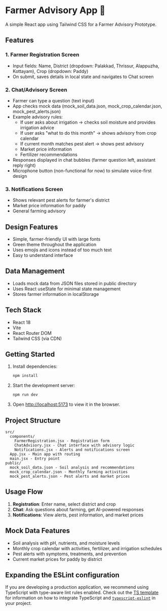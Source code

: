 # Farmer Advisory App 🌾

A simple React app using Tailwind CSS for a Farmer Advisory Prototype.

## Features

### 1. Farmer Registration Screen
- Input fields: Name, District (dropdown: Palakkad, Thrissur, Alappuzha, Kottayam), Crop (dropdown: Paddy)
- On submit, saves details in local state and navigates to Chat screen

### 2. Chat/Advisory Screen
- Farmer can type a question (text input)
- App checks mock data (mock_soil_data.json, mock_crop_calendar.json, mock_pest_alerts.json)
- Example advisory rules:
  - If user asks about irrigation → checks soil moisture and provides irrigation advice
  - If user asks "what to do this month" → shows advisory from crop calendar
  - If current month matches pest alert → shows pest advisory
  - Market price information
  - Fertilizer recommendations
- Responses displayed in chat bubbles (farmer question left, assistant reply right)
- Microphone button (non-functional for now) to simulate voice-first design

### 3. Notifications Screen
- Shows relevant pest alerts for farmer's district
- Market price information for paddy
- General farming advisory

## Design Features
- Simple, farmer-friendly UI with large fonts
- Green theme throughout the application
- Uses emojis and icons instead of too much text
- Easy to understand interface

## Data Management
- Loads mock data from JSON files stored in public directory
- Uses React useState for minimal state management
- Stores farmer information in localStorage

## Tech Stack
- React 18
- Vite
- React Router DOM
- Tailwind CSS (via CDN)

## Getting Started

1. Install dependencies:
   ```bash
   npm install
   ```

2. Start the development server:
   ```bash
   npm run dev
   ```

3. Open [http://localhost:5173](http://localhost:5173) to view it in the browser.

## Project Structure
```
src/
  components/
    FarmerRegistration.jsx - Registration form
    ChatAdvisory.jsx - Chat interface with advisory logic
    Notifications.jsx - Alerts and notifications screen
  App.jsx - Main app with routing
  main.jsx - Entry point
public/
  mock_soil_data.json - Soil analysis and recommendations
  mock_crop_calendar.json - Monthly farming activities
  mock_pest_alerts.json - Pest alerts and market prices
```

## Usage Flow
1. **Registration**: Enter name, select district and crop
2. **Chat**: Ask questions about farming, get AI-powered responses
3. **Notifications**: View alerts, pest information, and market prices

## Mock Data Features
- Soil analysis with pH, nutrients, and moisture levels
- Monthly crop calendar with activities, fertilizer, and irrigation schedules
- Pest alerts with symptoms, treatments, and prevention
- Current market prices for paddy by district

## Expanding the ESLint configuration

If you are developing a production application, we recommend using TypeScript with type-aware lint rules enabled. Check out the [TS template](https://github.com/vitejs/vite/tree/main/packages/create-vite/template-react-ts) for information on how to integrate TypeScript and [`typescript-eslint`](https://typescript-eslint.io) in your project.
